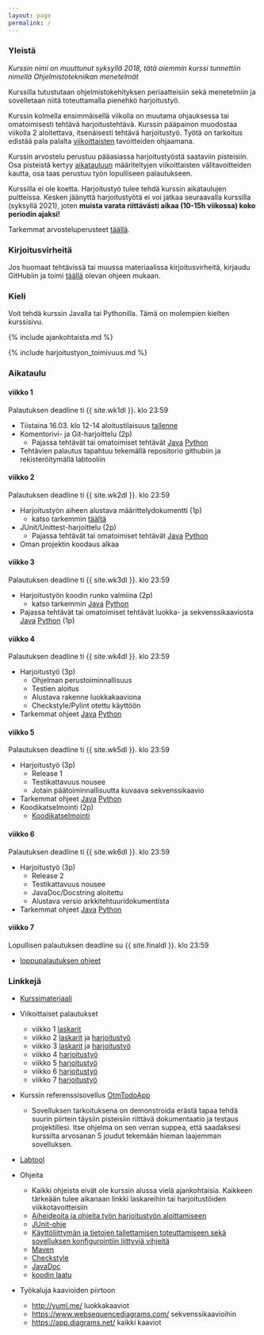 ```yaml
---
layout: page
permalink: /
---
```

### Yleistä

_Kurssin nimi on muuttunut syksyllä 2018, tätä aiemmin kurssi tunnettiin nimellä Ohjelmistotekniikan menetelmät_

Kurssilla tutustutaan ohjelmistokehityksen periaatteisiin sekä menetelmiin ja sovelletaan niitä toteuttamalla pienehkö harjoitustyö.

Kurssin kolmella ensimmäisellä viikolla on muutama ohjauksessa tai omatoimisesti tehtävä harjoitustehtävä. Kurssin pääpainon muodostaa viikolla 2 aloitettava, itsenäisesti tehtävä harjoitustyö. Työtä on tarkoitus edistää pala palalta [viikoittaisten](#aikataulu) tavoitteiden ohjaamana.

Kurssin arvostelu perustuu pääasiassa harjoitustyöstä saataviin pisteisiin. Osa pisteistä kertyy [aikatauluun](#aikataulu) määriteltyjen viikoittaisten välitavoitteiden kautta, osa taas perustuu työn lopulliseen palautukseen.

Kurssilla ei ole koetta. Harjoitustyö tulee tehdä kurssin aikataulujen puitteissa. Kesken jäänyttä harjoitustyötä ei voi jatkaa seuraavalla kurssilla (syksyllä 2021), joten **muista varata riittävästi aikaa (10-15h viikossa) koko periodin ajaksi!**

Tarkemmat arvosteluperusteet [täällä](./web/arvosteluperusteet.md).

### Kirjoitusvirheitä

Jos huomaat tehtävissä tai muussa materiaalissa kirjoitusvirheitä, kirjaudu GitHubiin ja toimi [täällä](./web/typokorjaukset.md) olevan ohjeen mukaan.

### Kieli

Voit tehdä kurssin Javalla tai Pythonilla. Tämä on molempien kielten kurssisivu.

{% include ajankohtaista.md %}

{% include harjoitustyon_toimivuus.md %}

### Aikataulu

#### viikko 1

Palautuksen deadline ti {{ site.wk1dl }}. klo 23:59

- Tiistaina 16.03. klo 12-14 aloitustilaisuus [tallenne](https://youtu.be/JaM4hbns2P8)
- Komentorivi- ja Git-harjoittelu (2p)
  - Pajassa tehtävät tai omatoimiset tehtävät [Java](/java/viikko1) [Python](/python/viikko1)
- Tehtävien palautus tapahtuu tekemällä repositorio githubiin ja rekisteröitymällä labtooliin

#### viikko 2

Palautuksen deadline ti {{ site.wk2dl }}. klo 23:59

- Harjoitustyön aiheen alustava määrittelydokumentti (1p)
  - katso tarkemmin [täältä](/ht-viikko2)
- JUnit/Unittest-harjoittelu (2p)
  - Pajassa tehtävät tai omatoimiset tehtävät [Java](/java/viikko2) [Python](/python/viikko2)
- Oman projektin koodaus alkaa

#### viikko 3

Palautuksen deadline ti {{ site.wk3dl }}. klo 23:59

- Harjoitustyön koodin runko valmiina (2p)
  - katso tarkemmin [Java](/java/ht-viikko3) [Python](/python/ht-viikko3)
- Pajassa tehtävät tai omatoimiset tehtävät luokka- ja sekvenssikaaviosta [Java](/java/viikko3) [Python](/python/viikko3) (1p)

#### viikko 4

Palautuksen deadline ti {{ site.wk4dl }}. klo 23:59

- Harjoitustyö (3p)
  - Ohjelman perustoiminnallisuus
  - Testien aloitus
  - Alustava rakenne luokkakaaviona
  - Checkstyle/Pylint otettu käyttöön
- Tarkemmat ohjeet [Java](/java/ht-viikko4) [Python](/python/ht-viikko4)

#### viikko 5

Palautuksen deadline ti {{ site.wk5dl }}. klo 23:59

- Harjoitustyö (3p)
  - Release 1
  - Testikattavuus nousee
  - Jotain päätoiminnallisuutta kuvaava sekvenssikaavio
- Tarkemmat ohjeet [Java](/java/ht-viikko5) [Python](/python/ht-viikko5)
- Koodikatselmointi (2p)
  - [Koodikatselmointi](/web/koodikatselmointi.md)

#### viikko 6

Palautuksen deadline ti {{ site.wk6dl }}. klo 23:59

- Harjoitustyö (3p)
  - Release 2
  - Testikattavuus nousee
  - JavaDoc/Docstring aloitettu
  - Alustava versio arkkitehtuuridokumentista
- Tarkemmat ohjeet [Java](/java/ht-viikko6) [Python](/python/ht-viikko6)

#### viikko 7

Lopullisen palautuksen deadline su {{ site.finaldl }}. klo 23:59

- [loppupalautuksen ohjeet](/loppupalautus)

### Linkkejä

- [Kurssimateriaali](./web/materiaali.md)
- Viikoittaiset palautukset

  - viikko 1 [laskarit](./tehtavat/viikko1.md)
  - viikko 2 [laskarit](./tehtavat/viikko2.md) ja [harjoitustyö](./tehtavat/harjoitustyo_viikko2.md)
  - viikko 3 [laskarit](./tehtavat/viikko3.md) ja [harjoitustyö](./tehtavat/harjoitustyo_viikko3.md)
  - viikko 4 [harjoitustyö](./tehtavat/harjoitustyo_viikko4.md)
  - viikko 5 [harjoitustyö](./tehtavat/harjoitustyo_viikko5.md)
  - viikko 6 [harjoitustyö](./tehtavat/harjoitustyo_viikko6.md)
  - viikko 7 [harjoitustyö](./tehtavat/harjoitustyo_viikko7.md)

- Kurssin referenssisovellus [OtmTodoApp](https://github.com/mluukkai/OtmTodoApp)
  - Sovelluksen tarkoituksena on demonstroida erästä tapaa tehdä suurin piirtein täysiin pisteisiin riittävä dokumentaatio ja testaus projektillesi. Itse ohjelma on sen verran suppea, että saadaksesi kurssilta arvosanan 5 joudut tekemään hieman laajemman sovelluksen.
- [Labtool](https://study.cs.helsinki.fi/labtool/courses/TKT20002.2021.K.K.1)
- Ohjeita
  - Kaikki ohjeista eivät ole kurssin alussa vielä ajankohtaisia. Kaikkeen tärkeään tulee aikanaan linkki laskareihin tai harjoitustöiden viikkotavoitteisiin
  - [Aiheideoita ja ohjeita työn harjoitustyön aloittamiseen](./web/tyon_aloitus.md)
  - [JUnit-ohje](./web/junit.md)
  - [Käyttöliittymän ja tietojen tallettamisen toteuttamiseen sekä sovelluksen konfigurointiin liittyviä vihjeitä](./web/java.md)
  - [Maven](./web/maven.md)
  - [Checkstyle](./web/checkstyle.md)
  - [JavaDoc](./web/javadoc.md)
  - [koodin laatu](./web/koodin_laatuvaatimukset.md)
- Työkaluja kaavioiden piirtoon
  - <http://yuml.me/> luokkakaaviot
  - <https://www.websequencediagrams.com/> sekvenssikaavioihin
  - <https://app.diagrams.net/> kaikki kaaviot